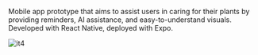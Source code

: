 Mobile app prototype that aims to assist users in
caring for their plants by providing reminders, AI assistance, and
easy-to-understand visuals. 
Developed with React Native, deployed with Expo.

![it4](https://github.com/user-attachments/assets/44440d1d-c3df-4739-92e5-07ef5ac78627)
